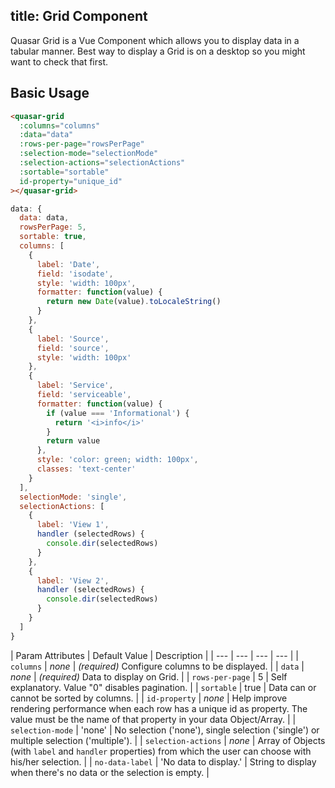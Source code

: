 title: Grid Component
---
Quasar Grid is a Vue Component which allows you to display data in a tabular manner. Best way to display a Grid is on a desktop so you might want to check that first.

<input type="hidden" data-fullpage-demo="web-components/grid">

## Basic Usage

``` html
<quasar-grid
  :columns="columns"
  :data="data"
  :rows-per-page="rowsPerPage"
  :selection-mode="selectionMode"
  :selection-actions="selectionActions"
  :sortable="sortable"
  id-property="unique_id"
></quasar-grid>
```

``` js
data: {
  data: data,
  rowsPerPage: 5,
  sortable: true,
  columns: [
    {
      label: 'Date',
      field: 'isodate',
      style: 'width: 100px',
      formatter: function(value) {
        return new Date(value).toLocaleString()
      }
    },
    {
      label: 'Source',
      field: 'source',
      style: 'width: 100px'
    },
    {
      label: 'Service',
      field: 'serviceable',
      formatter: function(value) {
        if (value === 'Informational') {
          return '<i>info</i>'
        }
        return value
      },
      style: 'color: green; width: 100px',
      classes: 'text-center'
    }
  ],
  selectionMode: 'single',
  selectionActions: [
    {
      label: 'View 1',
      handler (selectedRows) {
        console.dir(selectedRows)
      }
    },
    {
      label: 'View 2',
      handler (selectedRows) {
        console.dir(selectedRows)
      }
    }
  ]
}
```

| Param Attributes | Default Value | Description |
| --- | --- | --- | --- |
| `columns` | *none* | *(required)* Configure columns to be displayed. |
| `data` | *none* | *(required)*  Data to display on Grid. |
| `rows-per-page` | 5 | Self explanatory. Value "0" disables pagination. |
| `sortable` | true | Data can or cannot be sorted by columns. |
| `id-property` | *none* | Help improve rendering performance when each row has a unique id as property. The value must be the name of that property in your data Object/Array. |
| `selection-mode` | 'none' | No selection ('none'), single selection ('single') or multiple selection ('multiple'). |
| `selection-actions` | *none* | Array of Objects (with `label` and `handler` properties) from which the user can choose with his/her selection. |
| `no-data-label` | 'No data to display.' | String to display when there's no data or the selection is empty. |
